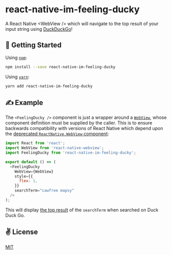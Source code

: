 # react-native-im-feeling-ducky
A React Native &lt;WebView /> which will navigate to the top result of your input string using [DuckDuckGo](https://duckduckgo.com/)!

## 🚀 Getting Started

Using [`npm`]():

```bash
npm install --save react-native-im-feeling-ducky
```

Using [`yarn`]():

```bash
yarn add react-native-im-feeling-ducky
```

## ✍️ Example

The `<FeelingDucky />` component is just a wrapper around a [`WebView`](https://facebook.github.io/react-native/docs/webview.html), whose component definition must be supplied by the caller. This is to ensure backwards compatibility with versions of React Native which depend upon the [deprecated `ReactNative.WebView` component](https://github.com/react-native-community/discussions-and-proposals/issues/6):

```javascript
import React from 'react';
import WebView from 'react-native-webview';
import FeelingDucky from 'react-native-im-feeling-ducky';

export default () => (
  <FeelingDucky
    WebView={WebView}
    style={{
      flex: 1,
    }}
    searchTerm="cawfree mapsy"
  />
);
```

This will display [the top result](http://www.cawfree.com/mapsy/) of the `searchTerm` when searched on Duck Duck Go.

## ✌️ License
[MIT](https://opensource.org/licenses/MIT)
